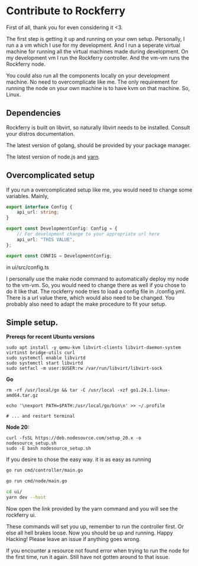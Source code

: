 # Contribute to Rockferry

First of all, thank you for even considering it <3.

The first step is getting it up and running on your own setup. Personally, I run a
a vm which I use for my development. And I run a seperate virtual machine for running
all the virtual machines made during development. On my development vm I run the Rockferry
controller. And the vm-vm runs the Rockferry node.

You could also run all the components locally on your development machine. No need to overcomplicate like me.
The only requirement for running the node on your own machine is to have kvm on that machine. So, Linux.

## Dependencies

Rockferry is built on libvirt, so naturally libvirt needs to be installed.
Consult your distros documentation.

The latest version of golang, should be provided by your package manager.

The latest version of node.js and [yarn](https://yarnpkg.com/getting-started/install).

## Overcomplicated setup

If you run a overcomplicated setup like me, you would need to change some variables. Mainly,

```ts
export interface Config {
    api_url: string;
}

export const DevelopmentConfig: Config = {
    // For development change to your appropriate url here
    api_url: "THIS VALUE",
};

export const CONFIG = DevelopmentConfig;
```

in ui/src/config.ts

I personally use the make node command to automatically deploy my node to the vm-vm. So, you would need to
change there as well if you chose to do it like that. The rockferry node tries to load a config file in ./config.yml. There is a url value there, which would also
need to be changed. You probably also need to adapt the make procedure to fit your setup.

## Simple setup.

**Prereqs for recent Ubuntu versions**

```
sudo apt install -y qemu-kvm libvirt-clients libvirt-daemon-system virtinst bridge-utils curl
sudo systemctl enable libvirtd
sudo systemctl start libvirtd
sudo setfacl -m user:$USER:rw /var/run/libvirt/libvirt-sock
```

**Go**

```
rm -rf /usr/local/go && tar -C /usr/local -xzf go1.24.1.linux-amd64.tar.gz

echo '\nexport PATH=$PATH:/usr/local/go/bin\n' >> ~/.profile

# ... and restart terminal
```


**Node 20:**

```
curl -fsSL https://deb.nodesource.com/setup_20.x -o nodesource_setup.sh
sudo -E bash nodesource_setup.sh
```


If you desire to chose the easy way. it is as easy as running

```sh
go run cmd/controller/main.go
```

```sh
go run cmd/node/main.go
```

```sh
cd ui/
yarn dev --host
```

Now open the link provided by the yarn command and you will see the rockferry ui.

These commands will set you up, remember to run the controller first. Or else all hell brakes loose.
Now you should be up and running. Happy Hacking! Please leave an issue if anything goes wrong.

If you encounter a resource not found error when trying to run the node for the first time, run it again.
Still have not gotten around to that issue.

